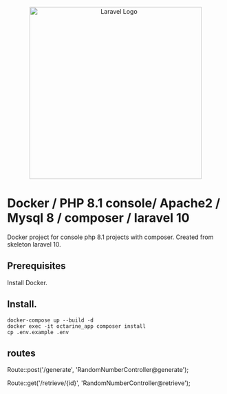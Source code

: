 <p align="center"><a href="https://laravel.com" target="_blank"><img src="https://raw.githubusercontent.com/laravel/art/master/logo-lockup/5%20SVG/2%20CMYK/1%20Full%20Color/laravel-logolockup-cmyk-red.svg" width="400" alt="Laravel Logo"></a></p>



# Docker / PHP 8.1 console/ Apache2 / Mysql 8 / composer / laravel 10

Docker project for console php 8.1 projects with composer.
Created from skeleton laravel 10.

## Prerequisites

Install Docker.

## Install.

    docker-compose up --build -d
    docker exec -it octarine_app composer install 
    cp .env.example .env 

## routes 

Route::post('/generate', 'RandomNumberController@generate');

Route::get('/retrieve/{id}', 'RandomNumberController@retrieve');
    